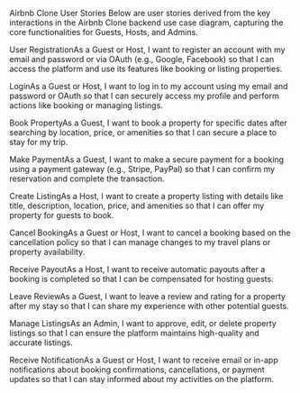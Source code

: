 Airbnb Clone User Stories
Below are user stories derived from the key interactions in the Airbnb Clone backend use case diagram, capturing the core functionalities for Guests, Hosts, and Admins.

User RegistrationAs a Guest or Host, I want to register an account with my email and password or via OAuth (e.g., Google, Facebook) so that I can access the platform and use its features like booking or listing properties.

LoginAs a Guest or Host, I want to log in to my account using my email and password or OAuth so that I can securely access my profile and perform actions like booking or managing listings.

Book PropertyAs a Guest, I want to book a property for specific dates after searching by location, price, or amenities so that I can secure a place to stay for my trip.

Make PaymentAs a Guest, I want to make a secure payment for a booking using a payment gateway (e.g., Stripe, PayPal) so that I can confirm my reservation and complete the transaction.

Create ListingAs a Host, I want to create a property listing with details like title, description, location, price, and amenities so that I can offer my property for guests to book.

Cancel BookingAs a Guest or Host, I want to cancel a booking based on the cancellation policy so that I can manage changes to my travel plans or property availability.

Receive PayoutAs a Host, I want to receive automatic payouts after a booking is completed so that I can be compensated for hosting guests.

Leave ReviewAs a Guest, I want to leave a review and rating for a property after my stay so that I can share my experience with other potential guests.

Manage ListingsAs an Admin, I want to approve, edit, or delete property listings so that I can ensure the platform maintains high-quality and accurate listings.

Receive NotificationAs a Guest or Host, I want to receive email or in-app notifications about booking confirmations, cancellations, or payment updates so that I can stay informed about my activities on the platform.

